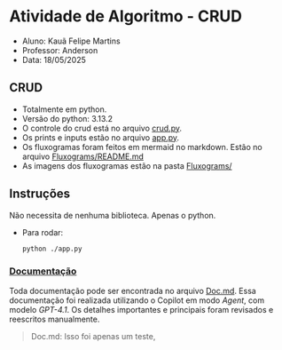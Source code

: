 # Atividade de Algoritmo - CRUD

- Aluno: Kauã Felipe Martins
- Professor: Anderson
- Data: 18/05/2025

## CRUD

- Totalmente em python.
- Versão do python: 3.13.2
- O controle do crud está no arquivo [crud.py](./crud.py).
- Os prints e inputs estão no arquivo [app.py](./app.py).
- Os fluxogramas foram feitos em mermaid no markdown. Estão no arquivo [Fluxograms/README.md](./Fluxograms/README.md)
- As imagens dos fluxogramas estão na pasta [Fluxograms/](./Fluxograms/)

## Instruções

Não necessita de nenhuma biblioteca. Apenas o python.

- Para rodar:

    ```bash
    python ./app.py
    ```

### [Documentação](./Doc.md)

Toda documentação pode ser encontrada no arquivo [Doc.md](./Doc.md). Essa documentação foi realizada utilizando o Copilot em modo _Agent_, com modelo _GPT-4.1_. Os detalhes importantes e principais foram revisados e reescritos manualmente.

> Doc.md: Isso foi apenas um teste,
